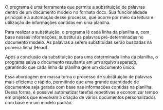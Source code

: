
O programa é uma ferramenta que permite a substituição de palavras dentro de um documento modelo no formato docx. 
Sua funcionalidade principal é a automação desse processo, 
que ocorre por meio da leitura e utilização de informações contidas em uma planilha.

Para realizar a substituição, o programa lê cada linha da planilha e, 
com base nessas informações, substitui as palavras pré-determinadas no documento modelo. As palavras a serem 
substituidas serão buscadas na primeira linha (Head).

Após a conclusão da substituição para uma determinada linha da planilha, 
o programa salva o documento resultante em um arquivo separado, 
garantindo que cada linha da planilha gere um documento único.

Essa abordagem em massa torna o processo de substituição de palavras mais eficiente e rápido, 
permitindo que uma grande quantidade de documentos seja gerada com base nas informações contidas na planilha. 
Dessa forma, é possível automatizar tarefas repetitivas e economizar tempo em 
projetos que envolvam a criação de vários documentos personalizados com base em um modelo padrão.
